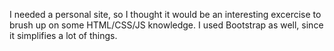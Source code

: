I needed a personal site, so I thought it would be an interesting excercise to brush up on some HTML/CSS/JS knowledge. I used Bootstrap as well, since it simplifies a lot of things.
